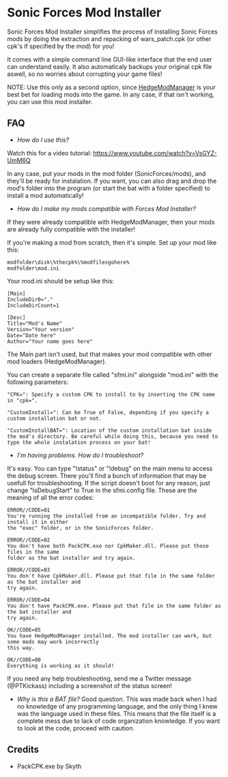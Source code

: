 # Sonic Forces Mod Installer

Sonic Forces Mod Installer simplifies the process of installing Sonic Forces mods by doing the extraction and repacking
of wars_patch.cpk (or other cpk's if specified by the mod) for you!

It comes with a simple command line GUI-like interface that the end user can understand easily. It also automaticaly backups your original cpk file aswell, so no worries about corrupting your game files!

NOTE: Use this only as a second option, since [HedgeModManager](https://github.com/thesupersonic16/HedgeModManager) is your best bet for loading mods into the game.
In any case, if that isn't working, you can use this mod installer.

## FAQ
- *How do I use this?*

Watch this for a video tutorial: https://www.youtube.com/watch?v=VsGYZ-UmM6Q

In any case, put your mods in the mod folder (SonicForces/mods), and they'll be ready for instalation.
If you want, you can also drag and drop the mod's folder into the program (or start the bat with a folder specified) to
install a mod automatically!


- *How do I make my mods compatible with Forces Mod Installer?*

If they were already compatible with HedgeModManager, then your mods are already fully compatible with the installer!

If you're making a mod from scratch, then it's simple. Set up your mod like this:
```
modfolder\disk\%thecpk%\%modfilesgohere%
modfolder\mod.ini
```
Your mod.ini should be setup like this:

```
[Main]
IncludeDir0="."
IncludeDirCount=1

[Desc]
Title="Mod's Name"
Version="Your version"
Date="Date here"
Author="Your name goes here"
```
The Main part isn't used, but that makes your mod compatible with other mod loaders (HedgeModManager).

You can create a separate file called "sfmi.ini" alongside "mod.ini" with the following parameters:
```
"CPK=": Specify a custom CPK to install to by inserting the CPK name in "cpk=".

"CustomInstall=": Can be True of False, depending if you specify a custom installation bat or not.

"CustomInstallBAT=": Location of the custom installation bat inside the mod's directory. Be careful while doing this, because you need to type the whole instalation process on your bat!
```

-  *I'm having problems. How do I troubleshoot?*

It's easy. You can type "!status" or "!debug" on the main menu to access the debug screen. There you'll find a bunch of information
that may be usefull for troubleshooting. If the script doesn't boot for any reason, just change "IsDebugStart" to True in the sfmi.config file.
These are the meaning of all the error codes:
```
ERROR//CODE=01
You're running the installed from an incompatible folder. Try and install it in either
the "exec" folder, or in the SonicForces folder.

ERROR//CODE=02
You don't have both PackCPK.exe nor CpkMaker.dll. Please put those files in the same
folder as the bat installer and try again.

ERROR//CODE=03
You don't have CpkMaker.dll. Please put that file in the same folder as the bat installer and
try again.

ERROR//CODE=04
You don't have PackCPK.exe. Please put that file in the same folder as the bat installer and
try again.

OK//CODE=05
You have HedgeModManager installed. The mod installer can work, but some mods may work incorrectly
this way.

OK//CODE=00
Everything is working as it should!
```

If you need any help troubleshooting, send me a Twitter message (@PTKickass) including a screenshot of the status screen!

- *Why is this a BAT file?*
Good question. This was made back when I had no knowledge of any programming language, and the only thing I knew was the language used in these files. This means that the file itself is a complete mess due to lack of code organization knowledge. If you want to look at the code, proceed with caution.

## Credits
- PackCPK.exe by Skyth
